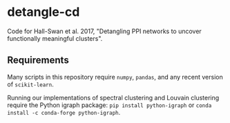 # detangle-cd

Code for Hall-Swan et al. 2017, "Detangling PPI networks to uncover functionally meaningful clusters".

## Requirements

Many scripts in this repository require `numpy`, `pandas`, and any recent version of `scikit-learn`.

Running our implementations of spectral clustering and Louvain clustering require the Python igraph package: `pip install python-igraph` or `conda install -c conda-forge python-igraph`.

